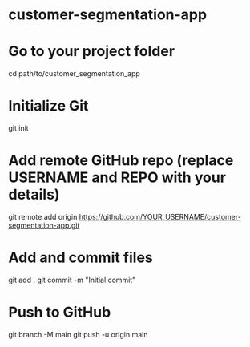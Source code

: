 # customer-segmentation-app
# Go to your project folder
cd path/to/customer_segmentation_app

# Initialize Git
git init

# Add remote GitHub repo (replace USERNAME and REPO with your details)
git remote add origin https://github.com/YOUR_USERNAME/customer-segmentation-app.git

# Add and commit files
git add .
git commit -m "Initial commit"

# Push to GitHub
git branch -M main
git push -u origin main

